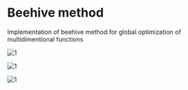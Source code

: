 # Beehive method
Implementation of beehive method for global optimization of multidimentional functions






![1](https://github.com/PasaOpasen/BeehiveMethod/blob/master/images/Shvel%20function_movie.gif)

![1](https://github.com/PasaOpasen/BeehiveMethod/blob/master/images/Shvel%20function%20with%20noise_movie.gif)

![1](https://github.com/PasaOpasen/BeehiveMethod/blob/master/images/Rastrigin%20function_movie.gif)
